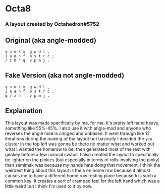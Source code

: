 # Octa8
### A layout created by Octahedron#5752
## Original (aka angle-modded)

```
y o u k x  g w d l ,
i a e n f  b s t r c ;
/ z h ' q  v p m j .
```
## Fake Version (aka not angle-modded)
```
y o u k x  g w d l , 
i a e n f  b s t r c ;
q / z h '  v p m j . 
```

## Explanation
This layout was made specifically by me, for me. It's pretty left hand heavy, something like 55%-45%. I also use it with angle-mod and anyone who reverses the angle mod is cringed and unbased. It went through like 12 iterations during the making of the layout but basically I decided the `you` cluster in the top left was gonna be there no matter what and worked out what I wanted the homerow to be, then generated most of the rest with genkey before a few manual swaps. I also created the layout to specifically be lighter on the pinkies (but especially in terms of rolls involving the pinky) than semimak was because my hands hate doing that movement. I think the weirdest thing about this layout is the `h` on home row because it almost causes me to have a different home row resting place because `h` is such a common key. It creates a sort of cramped feel for the left hand which was a little weird but I think I'm used to it by now.
